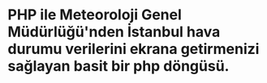 # PHP ile Meteoroloji Genel Müdürlüğü'nden İstanbul hava durumu verilerini ekrana getirmenizi sağlayan basit bir php döngüsü.
